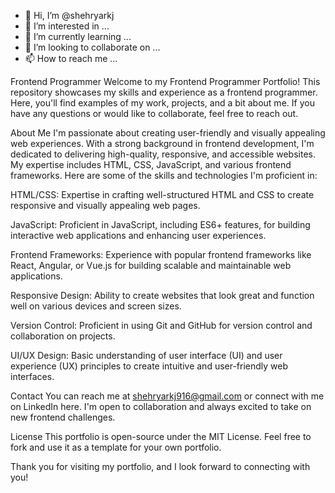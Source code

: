 - 👋 Hi, I’m @shehryarkj
- 👀 I’m interested in ...
- 🌱 I’m currently learning ...
- 💞️ I’m looking to collaborate on ...
- 📫 How to reach me ...

<!---
shehryarkj/shehryarkj is a ✨ special ✨ repository because its `README.md` (this file) appears on your GitHub profile.
You can click the Preview link to take a look at your changes.
--->

Frontend Programmer 
Welcome to my Frontend Programmer Portfolio! This repository showcases my skills and experience as a frontend programmer. Here, you'll find examples of my work, projects, and a bit about me. If you have any questions or would like to collaborate, feel free to reach out.

About Me
I'm passionate about creating user-friendly and visually appealing web experiences. With a strong background in frontend development, I'm dedicated to delivering high-quality, responsive, and accessible websites. My expertise includes HTML, CSS, JavaScript, and various frontend frameworks.
Here are some of the skills and technologies I'm proficient in:

HTML/CSS: Expertise in crafting well-structured HTML and CSS to create responsive and visually appealing web pages.

JavaScript: Proficient in JavaScript, including ES6+ features, for building interactive web applications and enhancing user experiences.

Frontend Frameworks: Experience with popular frontend frameworks like React, Angular, or Vue.js for building scalable and maintainable web applications.

Responsive Design: Ability to create websites that look great and function well on various devices and screen sizes.

Version Control: Proficient in using Git and GitHub for version control and collaboration on projects.

UI/UX Design: Basic understanding of user interface (UI) and user experience (UX) principles to create intuitive and user-friendly web interfaces.

Contact
You can reach me at shehryarkj916@gmail.com or connect with me on LinkedIn here. I'm open to collaboration and always excited to take on new frontend challenges.

License
This portfolio is open-source under the MIT License. Feel free to fork and use it as a template for your own portfolio.

Thank you for visiting my portfolio, and I look forward to connecting with you!
